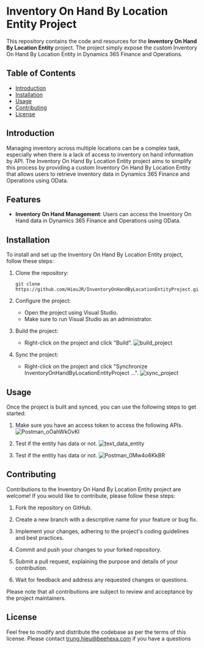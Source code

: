 # Inventory On Hand By Location Entity Project

This repository contains the code and resources for the **Inventory On Hand By Location Entity** project. The project simply expose the custom Inventory On Hand By Location Entity in Dynamics 365 Finance and Operations.

## Table of Contents

- [Introduction](#introduction)
- [Installation](#installation)
- [Usage](#usage)
- [Contributing](#contributing)
- [License](#license)

## Introduction

Managing inventory across multiple locations can be a complex task, especially when there is a lack of access to inventory on hand information by API. The Inventory On Hand By Location Entity project aims to simplify this process by providing a custom Inventory On Hand By Location Entity that allows users to retrieve inventory data in Dynamics 365 Finance and Operations using OData.

## Features

- **Inventory On Hand Management**: Users can access the Inventory On Hand data in Dynamics 365 Finance and Operations using OData.

## Installation

To install and set up the Inventory On Hand By Location Entity project, follow these steps:

1. Clone the repository:

   ```shell
   git clone https://github.com/HieuJR/InventoryOnHandByLocationEntityProject.git
   ```

2. Configure the project:

   - Open the project using Visual Studio.
   - Make sure to run Visual Studio as an administrator.

4. Build the project:

   - Right-click on the project and click "Build".
   ![build_project](https://github.com/HieuJR/InventoryOnHandByLocationEntityProject/assets/105049467/e98cee3f-0cd6-4d26-b754-055c141c267b)

5. Sync the project:

   - Right-click on the project and click "Synchronize InventoryOnHandByLocationEntityProject ...".
   ![sync_project](https://github.com/HieuJR/InventoryOnHandByLocationEntityProject/assets/105049467/5c59a927-4aa1-489d-b3c1-b5338df690de)


## Usage

Once the project is built and synced, you can use the following steps to get started:

1. Make sure you have an access token to access the following APIs.
  ![Postman_oOahWkOvKl](https://github.com/HieuJR/InventoryOnHandByLocationEntityProject/assets/105049467/e3f36d04-8b63-47fe-85aa-5ad796d50a70)

2. Test if the entity has data or not.
  ![text_data_entity](https://github.com/HieuJR/InventoryOnHandByLocationEntityProject/assets/105049467/18b37153-5369-44bd-9e00-bcac3f4b6916)

3. Test if the entity has data or not.
  ![Postman_0Mw4o6KkBR](https://github.com/HieuJR/InventoryOnHandByLocationEntityProject/assets/105049467/d6fed7c8-0514-4d68-848e-2db796122bc7)

## Contributing

Contributions to the Inventory On Hand By Location Entity project are welcome! If you would like to contribute, please follow these steps:

1. Fork the repository on GitHub.

2. Create a new branch with a descriptive name for your feature or bug fix.

3. Implement your changes, adhering to the project's coding guidelines and best practices.

4. Commit and push your changes to your forked repository.

5. Submit a pull request, explaining the purpose and details of your contribution.

6. Wait for feedback and address any requested changes or questions.

Please note that all contributions are subject to review and acceptance by the project maintainers.

## License

Feel free to modify and distribute the codebase as per the terms of this license. Please contact trung.hieu@beehexa.com if you have a questions
